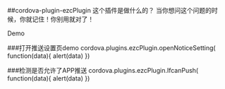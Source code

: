 ##cordova-plugin-ezcPlugin
这个插件是做什么的？
当你想问这个问题的时候，你就记住！你别用就对了！

Demo


###打开推送设置页demo
cordova.plugins.ezcPlugin.openNoticeSetting(
    function(data){
        alert(data)
})

###检测是否允许了APP推送
cordova.plugins.ezcPlugin.IfcanPush(
    function(data){
        alert(data)
})